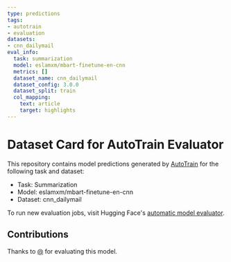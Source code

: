```yaml
---
type: predictions
tags:
- autotrain
- evaluation
datasets:
- cnn_dailymail
eval_info:
  task: summarization
  model: eslamxm/mbart-finetune-en-cnn
  metrics: []
  dataset_name: cnn_dailymail
  dataset_config: 3.0.0
  dataset_split: train
  col_mapping:
    text: article
    target: highlights
---
```

# Dataset Card for AutoTrain Evaluator

This repository contains model predictions generated by [AutoTrain](https://huggingface.co/autotrain) for the following task and dataset:

* Task: Summarization
* Model: eslamxm/mbart-finetune-en-cnn
* Dataset: cnn_dailymail

To run new evaluation jobs, visit Hugging Face's [automatic model evaluator](https://huggingface.co/spaces/autoevaluate/model-evaluator).

## Contributions

Thanks to [@](https://huggingface.co/) for evaluating this model.